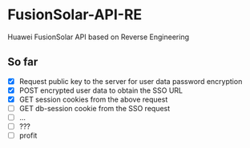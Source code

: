# FusionSolar-API-RE

Huawei FusionSolar API based on Reverse Engineering

## So far

- [x] Request public key to the server for user data password encryption
- [x] POST encrypted user data to obtain the SSO URL
- [x] GET session cookies from the above request
- [ ] GET db-session cookie from the SSO request
- [ ] ...
- [ ] ???
- [ ] profit
